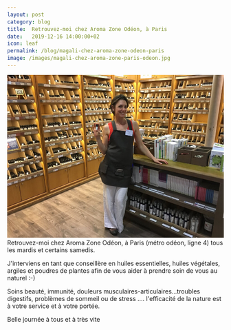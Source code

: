 ```yaml
---
layout: post
category: blog
title:  Retrouvez-moi chez Aroma Zone Odéon, à Paris
date:   2019-12-16 14:00:00+02
icon: leaf
permalink: /blog/magali-chez-aroma-zone-odeon-paris
image: /images/magali-chez-aroma-zone-paris-odeon.jpg
---
```

<a href="{{page.permalink}}" class="image featured"><img src="/images/magali-chez-aroma-zone-paris-odeon.jpg" alt="Photo de Magali Mâne-Billiet, Natoropathe chez Aroma Zone Paris Odéon"></a>
Retrouvez-moi chez Aroma Zone Odéon, à Paris (métro odéon, ligne 4) tous les mardis et certains samedis.

J'interviens en tant que conseillère en huiles essentielles, huiles végétales, argiles et poudres de plantes afin de vous aider à prendre soin de vous au naturel :-)

Soins beauté, immunité, douleurs musculaires-articulaires...troubles digestifs, problèmes de sommeil ou de stress .... l'efficacité de la nature est à votre service et à votre portée.

Belle journée à tous et à très vite
